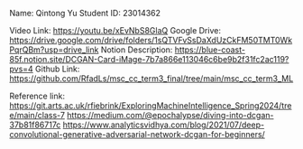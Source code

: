 Name: Qintong Yu
Student ID: 23014362

Video Link: https://youtu.be/xEvNbS8GlaQ
Google Drive: https://drive.google.com/drive/folders/1sQTVFvSsDaXdUzCkFM50TMT0WkPqrQBm?usp=drive_link
Notion Description: https://blue-coast-85f.notion.site/DCGAN-Card-iMage-7b7a866e113046c6be9b2f31fc2ac119?pvs=4
Github Link: https://github.com/RfadLs/msc_cc_term3_final/tree/main/msc_cc_term3_ML

Reference link: https://git.arts.ac.uk/rfiebrink/ExploringMachineIntelligence_Spring2024/tree/main/class-7
                https://medium.com/@epochalypse/diving-into-dcgan-37b81f86717c
                https://www.analyticsvidhya.com/blog/2021/07/deep-convolutional-generative-adversarial-network-dcgan-for-beginners/
